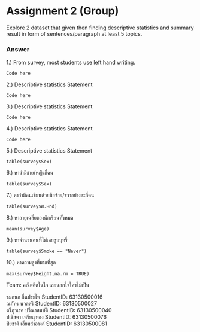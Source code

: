 # Assignment 2 (Group)
Explore 2 dataset that given then finding descriptive statistics and summary result in form of sentences/paragraph at least 5 topics.

### Answer

1.) From survey, most students use left hand writing.
```{R}
Code here
```

2.) Descriptive statistics Statement
```{R}
Code here
```


3.) Descriptive statistics Statement
```{R}
Code here
```


4.) Descriptive statistics Statement
```{R}
Code here
```


5.) Descriptive statistics Statement
```{R}
table(survey$Sex)
```

6.) หาว่ามีชาย/หญิงกี่คน
```{R}
table(survey$Sex)
```


7.) หาว่ามีคนเขียนด้วยมือซ้าย/ขวาอย่างละกี่คน
```{R}
table(survey$W.Hnd)
```


8.) หาอายุเฉลี่ยของนักเรียนทั้งหมด
```{R}
mean(survey$Age)
```


9.) หาจำนวนคนที่ไม่เคยสูบบุหรี่
```{R}
table(survey$Smoke == "Never")
```

10.) หาความสูงที่มากที่สุด
```{R}
max(survey$Height,na.rm = TRUE)
```


Team: คณิตคิดในใจ เลยนอกใจใครไม่เป็น

ชมกนก ชื่นประไพ StudentID: 63130500016 <br>
ณภัทร นวลศรี StudentID: 63130500027 <br>
ตรีภูวเรศ ปวีณาสมบัติ StudentID: 63130500040 <br>
ปณิสตา เหรียญทอง StudentID: 63130500076 <br>
ปิยชาติ เอี่ยมสำอางค์ StudentID: 63130500081
